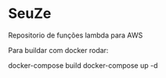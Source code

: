 # SeuZe
Repositorio de funções lambda para AWS

Para buildar com docker rodar:

docker-compose build
docker-compose up -d
